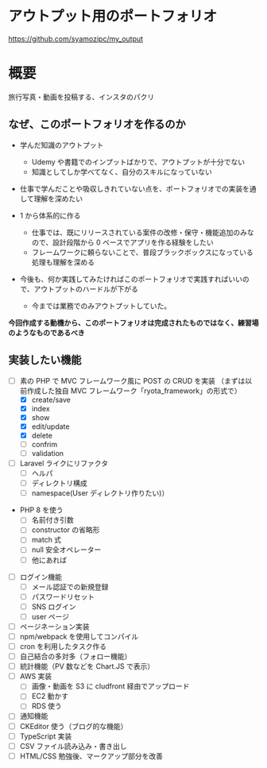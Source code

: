 # アウトプット用のポートフォリオ

https://github.com/syamozipc/my_output

# 概要

旅行写真・動画を投稿する、インスタのパクリ

## なぜ、このポートフォリオを作るのか

- 学んだ知識のアウトプット

  - Udemy や書籍でのインプットばかりで、アウトプットが十分でない
  - 知識としてしか学べてなく、自分のスキルになっていない

- 仕事で学んだことや吸収しきれていない点を、ポートフォリオでの実装を通して理解を深めたい

- 1 から体系的に作る

  - 仕事では、既にリリースされている案件の改修・保守・機能追加のみなので、設計段階から 0 ベースでアプリを作る経験をしたい
  - フレームワークに頼らないことで、普段ブラックボックスになっている処理も理解を深める

- 今後も、何か実践してみたければこのポートフォリオで実践すればいいので、アウトプットのハードルが下がる
  - 今までは業務でのみアウトプットしていた。

**今回作成する動機から、このポートフォリオは完成されたものではなく、練習場のようなものであるべき**

## 実装したい機能

- [ ] 素の PHP で MVC フレームワーク風に POST の CRUD を実装
      （まずは以前作成した独自 MVC フレームワーク「ryota_framework」の形式で）
  - [x] create/save
  - [x] index
  - [x] show
  - [x] edit/update
  - [x] delete
  - [ ] confrim
  - [ ] validation
- [ ] Laravel ライクにリファクタ
  - [ ] ヘルパ
  - [ ] ディレクトリ構成
  - [ ] namespace(User ディレクトリ作りたい)）
- PHP 8 を使う
  - [ ] 名前付き引数
  - [ ] constructor の省略形
  - [ ] match 式
  - [ ] null 安全オペレーター
  - [ ] 他にあれば
- [ ] ログイン機能
  - [ ] メール認証での新規登録
  - [ ] パスワードリセット
  - [ ] SNS ログイン
  - [ ] user ページ
- [ ] ページネーション実装
- [ ] npm/webpack を使用してコンパイル
- [ ] cron を利用したタスク作る
- [ ] 自己結合の多対多（フォロー機能）
- [ ] 統計機能（PV 数などを Chart.JS で表示）
- [ ] AWS 実装
  - [ ] 画像・動画を S3 に cludfront 経由でアップロード
  - [ ] EC2 動かす
  - [ ] RDS 使う
- [ ] 通知機能
- [ ] CKEditor 使う（ブログ的な機能）
- [ ] TypeScript 実装
- [ ] CSV ファイル読み込み・書き出し
- [ ] HTML/CSS 勉強後、マークアップ部分を改善
